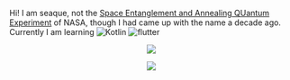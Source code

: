 Hi! I am seaque, not the [Space Entanglement and Annealing QUantum Experiment](https://www.jpl.nasa.gov/news/space-station-to-host-self-healing-quantum-communications-tech-demo) of NASA, though I had came up with the name a decade ago. Currently I am learning ![Kotlin](https://img.shields.io/badge/Kotlin-7F52FF.svg?logo=Kotlin&logoColor=white) ![flutter](https://img.shields.io/badge/Flutter-%2302569B.svg?logo=flutter&logoColor=white) 

<p align="center">
    <img src="https://skillicons.dev/icons?i=git,flutter,bash,js,py,r&perline=3"/>
</p>

<p align="center">    
  <a href="https://seaque.github.io/blog"><img src="https://img.shields.io/badge/Jekyll-Blog (TR)-CC0000?style=for-the-badge&logo=jekyll"/></a>
</p>
